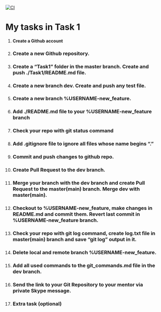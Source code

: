 
[![CI](https://github.com/yuryMarket/internship/actions/workflows/blank.yml/badge.svg)](https://github.com/yuryMarket/internship/actions/workflows/blank.yml)


# My tasks in Task 1

1. ####  Create a Github account
2. ### Create a new Github repository.
3. ### Create a “Task1” folder in the master branch. Create and push ./Task1/README.md file.
4. ### Create a new branch dev. Create and push any test file.
5. ### Create a new branch %USERNAME-new_feature.
6. ### Add ./README.md file to your %USERNAME-new_feature branch
7. ### Check your repo with git status command
8. ### Add .gitignore file to ignore all files whose name begins “.”
9. ### Commit and push changes to github repo.
10. ### Create Pull Request to the dev branch.
11. ### Merge your branch with the dev branch and create Pull Request to the master(main) branch. Merge dev with master(main).
12. ### Checkout to %USERNAME-new_feature, make changes in README.md and commit them. Revert last commit in %USERNAME-new_feature branch.
13. ### Check your repo with git log command, create log.txt file in master(main) branch and save “git log” output in it.
14. ### Delete local and remote branch %USERNAME-new_feature.
15. ###  Add all used commands to the git_commands.md file in the dev branch.
16. ###  Send the link to your Git Repository to your mentor via private Skype message.
17. ### Extra task (optional)








